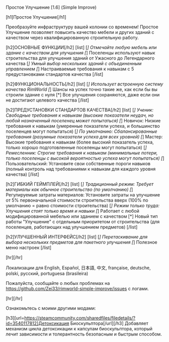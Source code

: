 Простое Улучшение [1.6] (Simple Improve)

[h1]Простое Улучшение[/h1]

Преобразуйте инфраструктуру вашей колонии со временем! Простое Улучшение позволяет повысить качество мебели и других зданий с качеством через квалифицированную строительную работу.

[h2]ОСНОВНЫЕ ФУНКЦИИ[/h2]
[list]
[*] Отмечайте любую мебель или здание с качеством для улучшения
[*] Поселенцы используют навык строительства для улучшения зданий от Ужасного до Легендарного качества
[*] Умный выбор нескольких зданий с объединенным управлением
[*] Настраиваемые требования к навыкам с 5 предустановками стандартов качества
[/list]

[h2]ФУНКЦИОНАЛЬНОСТЬ[/h2]
[list]
[*] Использует встроенную систему качества RimWorld
[*] Шансы на успех точно такие же, как если бы вы строили здание с нуля
[*] Все улучшения сохраняются, даже если они не достигают целевого качества
[/list]

[h2]ПРЕДУСТАНОВКИ СТАНДАРТОВ КАЧЕСТВА[/h2]
[list]
[*] Ученик: Свободные требования к навыкам (высокие показатели неудач, но любой назначенный поселенец может попытаться)
[*] Новичок: Низкие требования к навыкам (умеренные показатели успеха, и большинство поселенцев могут попытаться)
[*] По умолчанию: Сбалансированные требования (разумные показатели успеха для всех уровней)
[*] Мастер: Высокие требования к навыкам (более высокий показатель успеха, только хорошо подготовленные поселенцы могут попытаться)
[*] Ремесленник: Строгие требования к навыкам (минимальные потери, только поселенцы с высокой вероятностью успеха могут попытаться)
[*] Пользовательский: Установите свои собственные пороги навыков (полный контроль над требованиями к навыкам для каждого уровня качества)
[/list]

[h2]ГИБКИЙ ГЕЙМПЛЕЙ[/h2]
[list]
[*] Традиционный режим: Требует материалы как обычное строительство (по умолчанию)
[*] Регулируемые затраты материалов: Установите затраты на улучшение от 5% первоначальной стоимости строительства вверх (100% по умолчанию = равно стоимости строительства)
[*] Режим только труда: Улучшения стоят только время и навыки
[*] Работает с любой модифицированной мебелью или зданием с качеством
[*] Новый тип работы "Улучшение" с отдельным приоритетом от строительства (для поселенцев, работающих над улучшением предметов)
[/list]

[h2]УЛУЧШЕННЫЙ ИНТЕРФЕЙС[/h2]
[list]
[*] Перетаскивание для выбора нескольких предметов для пакетного улучшения
[*] Полезное меню настроек
[/list]

[hr][/hr] 

Локализации для English, Español, 日本語, 中文, française, deutsche, polski, русский, portuguesa (brasileira)

Пожалуйста, сообщайте о любых проблемах на https://github.com/Zei33/rimworld-simple-improve/issues с логами.

[hr][/hr] 

Ознакомьтесь с моими другими модами:

[h3][url=https://steamcommunity.com/sharedfiles/filedetails/?id=3540117812]Детоксикация Биоскульптора[/url][/h3]
Добавляет механизм цикла детоксикации к капсулам биоскульптора, который лечит зависимости и толерантность безопасным и быстрым способом.